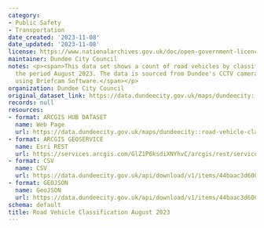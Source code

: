 ```yaml
---
category:
- Public Safety
- Transportation
date_created: '2023-11-08'
date_updated: '2023-11-08'
license: https://www.nationalarchives.gov.uk/doc/open-government-licence/version/3/
maintainer: Dundee City Council
notes: <p><span>This data set shows a count of road vehicles by classification for
  the period August 2023. The data is sourced from Dundee's CCTV cameras analysed
  using Briefcam Software.</span></p>
organization: Dundee City Council
original_dataset_link: https://data.dundeecity.gov.uk/maps/dundeecity::road-vehicle-classification-august-2023
records: null
resources:
- format: ARCGIS HUB DATASET
  name: Web Page
  url: https://data.dundeecity.gov.uk/maps/dundeecity::road-vehicle-classification-august-2023
- format: ARCGIS GEOSERVICE
  name: Esri REST
  url: https://services.arcgis.com/GlZ1P6ksdiXNYhvC/arcgis/rest/services/Road_Vehicle_Classification_August_2023/FeatureServer/0
- format: CSV
  name: CSV
  url: https://data.dundeecity.gov.uk/api/download/v1/items/44baac3d60084a66bbc573cc5acfcd9d/csv?layers=0
- format: GEOJSON
  name: GeoJSON
  url: https://data.dundeecity.gov.uk/api/download/v1/items/44baac3d60084a66bbc573cc5acfcd9d/geojson?layers=0
schema: default
title: Road Vehicle Classification August 2023
---
```

